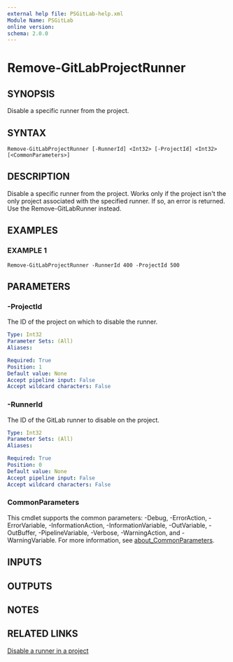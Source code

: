 ```yaml
---
external help file: PSGitLab-help.xml
Module Name: PSGitLab
online version:
schema: 2.0.0
---
```


# Remove-GitLabProjectRunner

## SYNOPSIS
Disable a specific runner from the project. 

## SYNTAX

```
Remove-GitLabProjectRunner [-RunnerId] <Int32> [-ProjectId] <Int32> [<CommonParameters>]
```

## DESCRIPTION
Disable a specific runner from the project.
Works only if the project isn't the only project associated with the specified runner.
If so, an error is returned. Use the Remove-GitLabRunner instead.

## EXAMPLES

### EXAMPLE 1
```
Remove-GitLabProjectRunner -RunnerId 400 -ProjectId 500
```

## PARAMETERS

### -ProjectId
The ID of the project on which to disable the runner.

```yaml
Type: Int32
Parameter Sets: (All)
Aliases:

Required: True
Position: 1
Default value: None
Accept pipeline input: False
Accept wildcard characters: False
```

### -RunnerId
The ID of the GitLab runner to disable on the project.

```yaml
Type: Int32
Parameter Sets: (All)
Aliases:

Required: True
Position: 0
Default value: None
Accept pipeline input: False
Accept wildcard characters: False
```

### CommonParameters
This cmdlet supports the common parameters: -Debug, -ErrorAction, -ErrorVariable, -InformationAction, -InformationVariable, -OutVariable, -OutBuffer, -PipelineVariable, -Verbose, -WarningAction, and -WarningVariable. For more information, see [about_CommonParameters](http://go.microsoft.com/fwlink/?LinkID=113216).

## INPUTS

## OUTPUTS

## NOTES

## RELATED LINKS

[Disable a runner in a project](https://docs.gitlab.com/ce/api/runners.html#disable-a-runner-from-project)